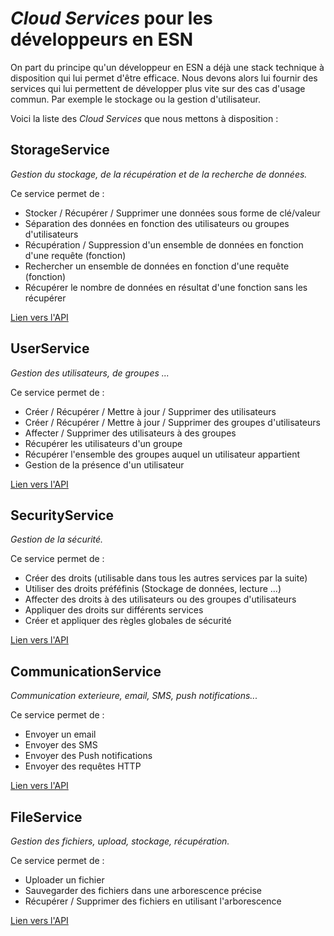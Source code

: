 # _Cloud Services_ pour les développeurs en ESN

On part du principe qu'un développeur en ESN a déjà une stack technique à disposition qui lui permet d'être efficace. Nous devons alors lui fournir des services qui lui permettent de développer plus vite sur des cas d'usage commun. Par exemple le stockage ou la gestion d'utilisateur.

Voici la liste des _Cloud Services_ que nous mettons à disposition :

## StorageService
_Gestion du stockage, de la récupération et de la recherche de données._

Ce service permet de :
- Stocker / Récupérer / Supprimer une données sous forme de clé/valeur
- Séparation des données en fonction des utilisateurs ou groupes d'utilisateurs
- Récupération / Suppression d'un ensemble de données en fonction d'une requête (fonction)
- Rechercher un ensemble de données en fonction d'une requête (fonction)
- Récupérer le nombre de données en résultat d'une fonction sans les récupérer

[Lien vers l'API](./api-storage.md)


## UserService
_Gestion des utilisateurs, de groupes ..._

Ce service permet de :
- Créer / Récupérer / Mettre à jour / Supprimer des utilisateurs
- Créer / Récupérer / Mettre à jour / Supprimer des groupes d'utilisateurs
- Affecter / Supprimer des utilisateurs à des groupes
- Récupérer les utilisateurs d'un groupe
- Récupérer l'ensemble des groupes auquel un utilisateur appartient
- Gestion de la présence d'un utilisateur

[Lien vers l'API](./api-users.md)

## SecurityService
_Gestion de la sécurité._

Ce service permet de :
- Créer des droits (utilisable dans tous les autres services par la suite)
- Utiliser des droits préféfinis (Stockage de données, lecture ...)
- Affecter des droits à des utilisateurs ou des groupes d'utilisateurs
- Appliquer des droits sur différents services
- Créer et appliquer des règles globales de sécurité

[Lien vers l'API](./api-security.md)

## CommunicationService
_Communication exterieure, email, SMS, push notifications..._

Ce service permet de :
- Envoyer un email
- Envoyer des SMS
- Envoyer des Push notifications
- Envoyer des requêtes HTTP

[Lien vers l'API](./api-communication.md)

## FileService
_Gestion des fichiers, upload, stockage, récupération._

Ce service permet de :
- Uploader un fichier
- Sauvegarder des fichiers dans une arborescence précise
- Récupérer / Supprimer des fichiers en utilisant l'arborescence

[Lien vers l'API](./api-file.md)